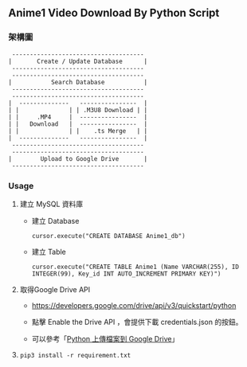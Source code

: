 ## Anime1 Video Download By Python Script

### 架構圖
```
 -------------------------------------
|       Create / Update Database      |
 -------------------------------------
 -------------------------------------
|           Search Database           |
 -------------------------------------
 -------------------------------------
|  --------------   ----------------  |
| |              | | .M3U8 Download | |
| |     .MP4     |  ----------------  |
| |   Download   |  ----------------  |
| |              | |    .ts Merge   | |
|  --------------   ----------------  |
 -------------------------------------
 -------------------------------------
|        Upload to Google Drive       |
 ------------------------------------- 
```

### Usage

1. 建立 MySQL 資料庫
  
   - 建立 Database
     ```
     cursor.execute("CREATE DATABASE Anime1_db")
     ```
   - 建立 Table
     ```
     cursor.execute("CREATE TABLE Anime1 (Name VARCHAR(255), ID INTEGER(99), Key_id INT AUTO_INCREMENT PRIMARY KEY)")
     ```

2. 取得Google Drive API

   - https://developers.google.com/drive/api/v3/quickstart/python
  
   - 點擊 Enable the Drive API ，會提供下載 credentials.json 的按鈕。

   - 可以參考「[Python 上傳檔案到 Google Drive](https://shareboxnow.com/python-google-drive-1/)」

3. `pip3 install -r requirement.txt`

